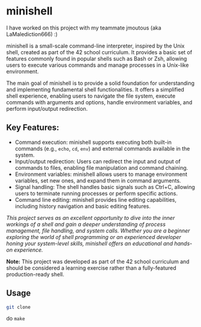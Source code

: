 # minishell

I have worked on this project with my teammate jmoutous (aka LaMalediction666) :)

minishell is a small-scale command-line interpreter, inspired by the Unix shell, created as part of the 42 school curriculum. It provides a basic set of features commonly found in popular shells such as Bash or Zsh, allowing users to execute various commands and manage processes in a Unix-like environment.

The main goal of minishell is to provide a solid foundation for understanding and implementing fundamental shell functionalities. It offers a simplified shell experience, enabling users to navigate the file system, execute commands with arguments and options, handle environment variables, and perform input/output redirection.

## Key Features:

- Command execution: minishell supports executing both built-in commands (e.g., `echo`, `cd`, `env`) and external commands available in the system.
- Input/output redirection: Users can redirect the input and output of commands to files, enabling file manipulation and command chaining.
- Environment variables: minishell allows users to manage environment variables, set new ones, and expand them in command arguments.
- Signal handling: The shell handles basic signals such as Ctrl+C, allowing users to terminate running processes or perform specific actions.
- Command line editing: minishell provides line editing capabilities, including history navigation and basic editing features.

*This project serves as an excellent opportunity to dive into the inner workings of a shell and gain a deeper understanding of process management, file handling, and system calls. Whether you are a beginner exploring the world of shell programming or an experienced developer honing your system-level skills, minishell offers an educational and hands-on experience.*

**Note:** This project was developed as part of the 42 school curriculum and should be considered a learning exercise rather than a fully-featured production-ready shell.

## Usage

```bash
git clone
```

do `make`
